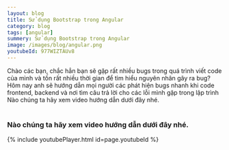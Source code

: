 ```yaml
---
layout: blog
title: Sử dụng Bootstrap trong Angular  
category: blog
tags: [angular]
summery: Sử dụng Bootstrap trong Angular   
image: /images/blog/angular.png
youtubeId: 977WIZTAUv8
---
```

 
Chào các bạn, chắc hẳn bạn sẽ gặp rất nhiều bugs trong quá trình viết code của mình và tốn rất nhiều thời gian để tìm hiểu
nguyên nhân gây ra bug? Hôm nay anh sẽ hướng dẫn mọi người các phát hiện bugs nhanh khi code frontend, backend và nơi tìm 
câu trả lời cho các lỗi mình gặp trong lập trình
Nào chúng ta hãy xem video hướng dẫn dưới đây nhé.
<br><br>

### Nào chúng ta hãy xem video hướng dẫn dưới đây nhé.
{% include youtubePlayer.html id=page.youtubeId %}